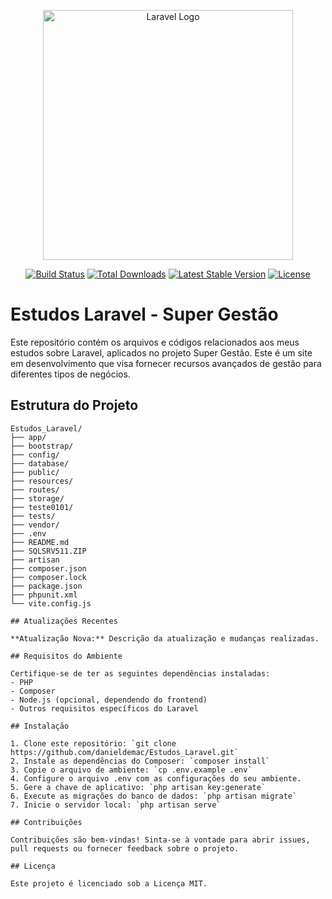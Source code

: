 <p align="center"><a href="https://laravel.com" target="_blank"><img src="https://raw.githubusercontent.com/laravel/art/master/logo-lockup/5%20SVG/2%20CMYK/1%20Full%20Color/laravel-logolockup-cmyk-red.svg" width="400" alt="Laravel Logo"></a></p>

<p align="center">
<a href="https://github.com/laravel/framework/actions"><img src="https://github.com/laravel/framework/workflows/tests/badge.svg" alt="Build Status"></a>
<a href="https://packagist.org/packages/laravel/framework"><img src="https://img.shields.io/packagist/dt/laravel/framework" alt="Total Downloads"></a>
<a href="https://packagist.org/packages/laravel/framework"><img src="https://img.shields.io/packagist/v/laravel/framework" alt="Latest Stable Version"></a>
<a href="https://packagist.org/packages/laravel/framework"><img src="https://img.shields.io/packagist/l/laravel/framework" alt="License"></a>
</p>

# Estudos Laravel - Super Gestão

Este repositório contém os arquivos e códigos relacionados aos meus estudos sobre Laravel, aplicados no projeto Super Gestão. Este é um site em desenvolvimento que visa fornecer recursos avançados de gestão para diferentes tipos de negócios.

## Estrutura do Projeto

```plaintext
Estudos_Laravel/
├── app/
├── bootstrap/
├── config/
├── database/
├── public/
├── resources/
├── routes/
├── storage/
├── teste0101/
├── tests/
├── vendor/
├── .env
├── README.md
├── SQLSRV511.ZIP
├── artisan
├── composer.json
├── composer.lock
├── package.json
├── phpunit.xml
└── vite.config.js

## Atualizações Recentes

**Atualização Nova:** Descrição da atualização e mudanças realizadas.

## Requisitos do Ambiente

Certifique-se de ter as seguintes dependências instaladas:
- PHP
- Composer
- Node.js (opcional, dependendo do frontend)
- Outros requisitos específicos do Laravel

## Instalação

1. Clone este repositório: `git clone https://github.com/danieldemac/Estudos_Laravel.git`
2. Instale as dependências do Composer: `composer install`
3. Copie o arquivo de ambiente: `cp .env.example .env`
4. Configure o arquivo .env com as configurações do seu ambiente.
5. Gere a chave de aplicativo: `php artisan key:generate`
6. Execute as migrações do banco de dados: `php artisan migrate`
7. Inicie o servidor local: `php artisan serve`

## Contribuições

Contribuições são bem-vindas! Sinta-se à vontade para abrir issues, pull requests ou fornecer feedback sobre o projeto.

## Licença

Este projeto é licenciado sob a Licença MIT.
